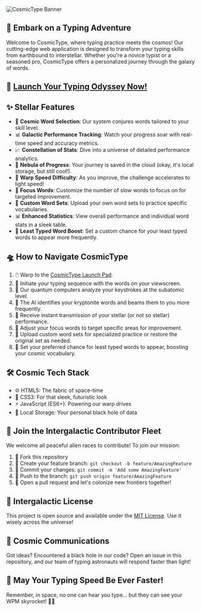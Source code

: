 ![CosmicType Banner](https://cosmic-skye.github.io/CosmicType/banner.png)

## 🌌 Embark on a Typing Adventure

Welcome to CosmicType, where typing practice meets the cosmos! Our cutting-edge web application is designed to transform your typing skills from earthbound to interstellar. Whether you're a novice typist or a seasoned pro, CosmicType offers a personalized journey through the galaxy of words.

## 🎯 [Launch Your Typing Odyssey Now!](https://cosmic-skye.github.io/CosmicType)

## ✨ Stellar Features

- 🔮 **Cosmic Word Selection**: Our system conjures words tailored to your skill level.
- 📊 **Galactic Performance Tracking**: Watch your progress soar with real-time speed and accuracy metrics.
- 📈 **Constellation of Stats**: Dive into a universe of detailed performance analytics.
- 💾 **Nebula of Progress**: Your journey is saved in the cloud (okay, it's local storage, but still cool!).
- 🚀 **Warp Speed Difficulty**: As you improve, the challenge accelerates to light speed!
- 🎯 **Focus Words**: Customize the number of slow words to focus on for targeted improvement.
- 📁 **Custom Word Sets**: Upload your own word sets to practice specific vocabularies.
- 📊 **Enhanced Statistics**: View overall performance and individual word stats in a sleek table.
- 🎲 **Least Typed Word Boost**: Set a custom chance for your least typed words to appear more frequently.

## 🛸 How to Navigate CosmicType

1. 🖱️ Warp to the [CosmicType Launch Pad](https://cosmic-skye.github.io/CosmicType).
2. 🚀 Initiate your typing sequence with the words on your viewscreen.
3. 🔬 Our quantum computers analyze your keystrokes at the subatomic level.
4. 🧠 The AI identifies your kryptonite words and beams them to you more frequently.
5. 📡 Receive instant transmission of your stellar (or not so stellar) performance.
6. 🎯 Adjust your focus words to target specific areas for improvement.
7. 📁 Upload custom word sets for specialized practice or restore the original set as needed.
8. 🎲 Set your preferred chance for least typed words to appear, boosting your cosmic vocabulary.

## 🛠️ Cosmic Tech Stack

- 🌐 HTML5: The fabric of space-time
- 🎨 CSS3: For that sleek, futuristic look
- ⚡ JavaScript (ES6+): Powering our warp drives
- 💾 Local Storage: Your personal black hole of data

## 🤝 Join the Intergalactic Contributor Fleet

We welcome all peaceful alien races to contribute! To join our mission:

1. 🍴 Fork this repository
2. 🌿 Create your feature branch: `git checkout -b feature/AmazingFeature`
3. 🚀 Commit your changes: `git commit -m 'Add some AmazingFeature'`
4. 🌌 Push to the branch: `git push origin feature/AmazingFeature`
5. 🎉 Open a pull request and let's colonize new frontiers together!

## 📜 Intergalactic License

This project is open source and available under the [MIT License](LICENSE). Use it wisely across the universe!

## 📡 Cosmic Communications

Got ideas? Encountered a black hole in our code? Open an issue in this repository, and our team of typing astronauts will respond faster than light!

## 🌠 May Your Typing Speed Be Ever Faster!

Remember, in space, no one can hear you type... but they can see your WPM skyrocket! 🚀✨
